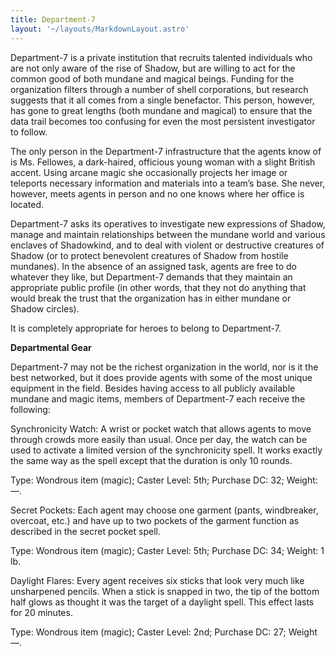 ```yaml
---
title: Department-7
layout: '~/layouts/MarkdownLayout.astro'
---
```

Department-7 is a private institution that recruits talented individuals who
are not only aware of the rise of Shadow, but are willing to act for the
common good of both mundane and magical beings. Funding for the organization
filters through a number of shell corporations, but research suggests that it
all comes from a single benefactor. This person, however, has gone to great
lengths (both mundane and magical) to ensure that the data trail becomes too
confusing for even the most persistent investigator to follow.

The only person in the Department-7 infrastructure that the agents know of is
Ms. Fellowes, a dark-haired, officious young woman with a slight British
accent. Using arcane magic she occasionally projects her image or teleports
necessary information and materials into a team’s base. She never, however,
meets agents in person and no one knows where her office is located.

Department-7 asks its operatives to investigate new expressions of Shadow,
manage and maintain relationships between the mundane world and various
enclaves of Shadowkind, and to deal with violent or destructive creatures of
Shadow (or to protect benevolent creatures of Shadow from hostile mundanes).
In the absence of an assigned task, agents are free to do whatever they like,
but Department-7 demands that they maintain an appropriate public profile (in
other words, that they not do anything that would break the trust that the
organization has in either mundane or Shadow circles).

It is completely appropriate for heroes to belong to Department-7.

**Departmental Gear**

Department-7 may not be the richest organization in the world, nor is it the
best networked, but it does provide agents with some of the most unique
equipment in the field. Besides having access to all publicly available
mundane and magic items, members of Department-7 each receive the following:

Synchronicity Watch: A wrist or pocket watch that allows agents to move
through crowds more easily than usual. Once per day, the watch can be used to
activate a limited version of the synchronicity spell. It works exactly the
same way as the spell except that the duration is only 10 rounds.

Type: Wondrous item (magic); Caster Level: 5th; Purchase DC: 32; Weight: —.

Secret Pockets: Each agent may choose one garment (pants, windbreaker,
overcoat, etc.) and have up to two pockets of the garment function as
described in the secret pocket spell.

Type: Wondrous item (magic); Caster Level: 5th; Purchase DC: 34; Weight: 1 lb.

Daylight Flares: Every agent receives six sticks that look very much like
unsharpened pencils. When a stick is snapped in two, the tip of the bottom
half glows as thought it was the target of a daylight spell. This effect lasts
for 20 minutes.

Type: Wondrous item (magic); Caster Level: 2nd; Purchase DC: 27; Weight —.

